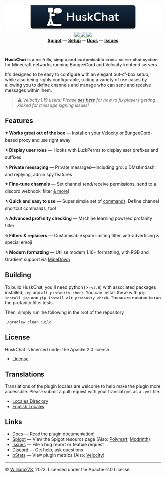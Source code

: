 <!--suppress ALL -->
<p align="center">
    <img src="images/banner.png" alt="HuskChat" />
    <a href="https://github.com/WiIIiam278/HuskChat/actions/workflows/java_ci.yml">
        <img src="https://img.shields.io/github/actions/workflow/status/WiIIiam278/HuskChat/java_ci.yml?branch=master&logo=github"/>
    </a> 
    <a href="https://jitpack.io/#net.william278/HuskChat">
        <img src="https://img.shields.io/jitpack/version/net.william278/HuskChat?color=%2300fb9a&label=api&logo=gradle" />
    </a> 
    <a href="https://discord.gg/tVYhJfyDWG">
        <img src="https://img.shields.io/discord/818135932103557162.svg?label=&logo=discord&logoColor=fff&color=7389D8&labelColor=6A7EC2" />
    </a> 
    <br/>
    <b>
        <a href="https://www.spigotmc.org/resources/huskchat.94496/">Spigot</a>
    </b> —
    <b>
        <a href="https://william278.net/docs/huskchat/setup">Setup</a>
    </b> — 
    <b>
        <a href="https://william278.net/docs/huskchat/">Docs</a>
    </b> — 
    <b>
        <a href="https://github.com/WiIIiam278/HuskChat/issues">Issues</a>
    </b>
</p>
<br/>

**HuskChat** is a no-frills, simple and customisable cross-server chat system for Minecraft networks running BungeeCord and Velocity frontend servers.

It's designed to be easy to configure with an elegant out-of-box setup, while also being highly configurable, suiting a variety of use cases by allowing you to define channels and manage who can send and receive messages within them.

> ⚠️ _Velocity 1.19 users: Please [see here](https://github.com/WiIIiam278/HuskChat/issues/72) for how to fix players getting kicked for message signing issues!_

## Features
**⭐ Works great out of the box** &mdash; Install on your Velocity or BungeeCord-based proxy and use right away

**⭐ Display user roles** &mdash; Hooks with LuckPerms to display user prefixes and suffixes

**⭐ Private messaging** &mdash; Private messages&mdash;including group DMs&mdash and replying, admin spy features

**⭐ Fine-tune channels** &mdash; Set channel send/receive permissions, send to a discord webhook, filter [& more](https://william278.net/docs/huskchat/channels)!

**⭐ Quick and easy to use** &mdash; Super simple set of [commands](https://william278.net/docs/huskchat/commands). Define channel shortcut commands, too!

**⭐ Advanced profanity checking** &mdash;  Machine learning powered profanity filter

**⭐ Filters & replacers** &mdash; Customisable spam limiting filter, anti-advertising & special emoji

**⭐ Modern formatting** &mdash;  Utilise modern 1.16+ formatting, with RGB and Gradient support via [MineDown](https://github.com/Phoenix616/MineDown)

## Building
To build HuskChat, you'll need python (>=`v3.6`) with associated packages installed; `jep` and `alt-profanity-check`. 
You can install these with `pip install jep` and `pip install alt-profanity-check`. These are needed to run the profanity filter tests.

Then, simply run the following in the root of the repository:
```
./gradlew clean build
```

## License
HuskChat is licensed under the Apache 2.0 license.

- [License](https://github.com/WiIIiam278/HuskChat/blob/master/LICENSE)

## Translations
Translations of the plugin locales are welcome to help make the plugin more accessible. Please submit a pull request with your translations as a `.yml` file.

- [Locales Directory](https://github.com/WiIIiam278/HuskChat/tree/master/common/src/main/resources/languages)
- [English Locales](https://github.com/WiIIiam278/HuskChat/tree/master/common/src/main/resources/languages/en-gb.yml)

## Links
- [Docs](https://william278.net/docs/huskchat/) &mdash; Read the plugin documentation!
- [Spigot](https://www.spigotmc.org/resources/huskchat.94496/) &mdash; View the Spigot resource page (Also: [Polymart](https://polymart.org/resource/huskchat.1217), [Modrinth](https://modrinth.com/plugin/huskchat))
- [Issues](https://github.com/WiIIiam278/HuskChat/issues) &mdash; File a bug report or feature request
- [Discord](https://discord.gg/tVYhJfyDWG) &mdash; Get help, ask questions
- [bStats](https://bstats.org/plugin/bungeecord/HuskChat/11882) &mdash; View plugin metrics (Also: [Velocity](https://bstats.org/plugin/velocity/HuskChat%20-%20Velocity/14187))

---
&copy; [William278](https://william278.net/), 2023. Licensed under the Apache-2.0 License.
